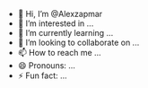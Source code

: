 - 👋 Hi, I’m @Alexzapmar
- 👀 I’m interested in ...
- 🌱 I’m currently learning ...
- 💞️ I’m looking to collaborate on ...
- 📫 How to reach me ...
- 😄 Pronouns: ...
- ⚡ Fun fact: ...

<!---
Alexzapmar/Alexzapmar is a ✨ special ✨ repository because its `README.md` (this file) appears on your GitHub profile.
You can click the Preview link to take a look at your changes.
--->
